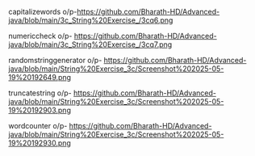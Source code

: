 capitalizewords o/p-https://github.com/Bharath-HD/Advanced-java/blob/main/3c_String%20Exercise_/3cq6.png

numericcheck o/p- https://github.com/Bharath-HD/Advanced-java/blob/main/3c_String%20Exercise_/3cq7.png

randomstringgenerator o/p- https://github.com/Bharath-HD/Advanced-java/blob/main/String%20Exercise_3c/Screenshot%202025-05-19%20192649.png

truncatestring o/p- https://github.com/Bharath-HD/Advanced-java/blob/main/String%20Exercise_3c/Screenshot%202025-05-19%20192903.png

wordcounter o/p- https://github.com/Bharath-HD/Advanced-java/blob/main/String%20Exercise_3c/Screenshot%202025-05-19%20192930.png
